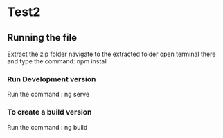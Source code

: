 # Test2

## Running the file
Extract the zip folder 
navigate to the extracted folder
open terminal there and type the command: npm install

### Run Development version
Run the command : ng serve

### To create a build version
Run the command : ng build



